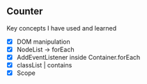 ## Counter

Key concepts I have used and learned 

- [x] DOM manipulation
- [x] NodeList -> forEach
- [x] AddEventListener inside Container.forEach
- [x] classList | contains
- [x] Scope